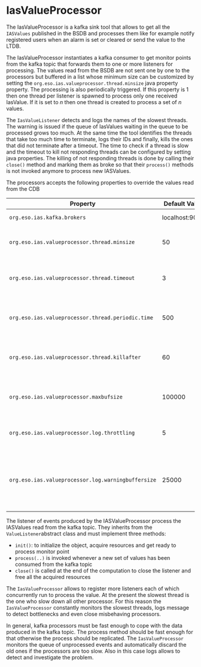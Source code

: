 # IasValueProcessor

The IasValueProcessor is a kafka sink tool that allows to get all the `IASValues` published in the BSDB and processes them like for example notify registered users when an alarm is set or cleared or send the value to the LTDB.

The IasValueProcessor instantiates a kafka consumer to get monitor points from the kafka topic that forwards them to one or more listeners for processing. The values read from the BSDB are not sent one by one to the processors but buffered in a list whose minimum size can be customized by setting the `org.eso.ias.valueprocessor.thread.minsize` java property property. The processing is also periodically triggered. If this property is 1 then one thread per listener is spawned to process only one received IasValue. If it is set to _n_ then one thread is created to process a set of _n_ values.

The `IasValueListener` detects and logs the names of the slowest threads. The warning is issued if the queue of IasValues waiting in the queue to be processed grows too much. At the same time the tool identifies the threads that take too much time to terminate, logs their IDs and finally, kills the ones that did not terminate after a timeout.
The time to check if a thread is slow and the timeout to kill not responding threads can be configured by setting java properties.
The killing of not responding threads is done by calling their `close()` method and marking them as broke so that their `process()` methods is not invoked anymore to process new IASValues.

The processors accepts the following properties to override the values read from the CDB

| Property | Default Value | Type | Meaning |
| -------- | --------------| ---- | ------- |
| `org.eso.ias.kafka.brokers` | localhost:9092 | String | kafka brokers |
| `org.eso.ias.valueprocessor.thread.minsize` | 50 | Integer | The size of the list of IasValues to process |
| `org.eso.ias.valueprocessor.thread.timeout` | 3 | Integer | The time (secs) to wait for thread termination |
| `org.eso.ias.valueprocessor.thread.periodic.time` | 500 | Integer | The frequency of the periodic processing of values |
| `org.eso.ias.valueprocessor.thread.killafter` | 60 | Int | Kill threads that do not terminate in this number of seconds |
| `org.eso.ias.valueprocessor.maxbufsize` | 100000 | Int | Max size of the buffer to save unprocessed values |
| `org.eso.ias.valueprocessor.log.throttling` | 5 | Int | Log throttling time in seconds |
| `org.eso.ias.valueprocessor.log.warningbuffersize` | 25000 | Int | Logs a message if the number of non processed values is greater than this value | 

The listener of events produced by the IASValueProcessor process the IASValues read from the kafka topic. They inherits from the `ValueListener`abstract class and must implement three methods:
* `init()`: to initialize the object, acquire resources and get ready to process monitor point
* `process(..)` is invoked whenever a new set of values has been consumed from the kafka topic
* `close()` is called at the end of the computation to close the listener and free all the acquired resources

The `IasValueProcessor` allows to register more listeners each of which concurrently run to process the value. At the present the slowest thread is the one who slow down all other processor. For this reason the `IasValueProcessor` constantly monitors the slowest threads, logs message to detect bottlenecks and even close misbehaving processors.

In general, kafka processors must be fast enough to cope with the data produced in the kafka topic. The process method should be fast enough for that otherwise the process should be replicated.
The `IasValueProcessor` monitors the queue of unprocessed events and automatically discard the old ones if the processors are too slow. Also in this case logs allows to detect and investigate the problem.